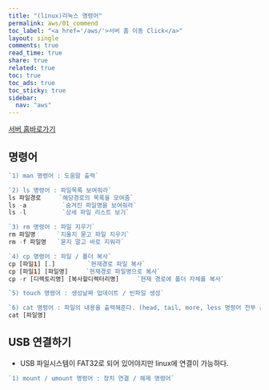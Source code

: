 ```yaml
---
title: "(linux)리눅스 명령어"
permalink: aws/01_commend
toc_label: "<a href='/aws/'>서버 홈 이동 Click</a>"
layout: single
comments: true
read_time: true
share: true
related: true
toc: true
toc_ads: true
toc_sticky: true
sidebar:
  nav: "aws"
---
```

[서버 홈바로가기](../aws)

## 명령어
~~~php
`1) man 명령어 : 도움말 출력` 

`2) ls 명령어 : 파일목록 보여줘라` 
ls 파일경로     `해당경로의 목록을 모여줌`
ls -a          `숨겨진 파일명을 보여줘라`
ls -l          `상세 파일 리스트 보기`

`3) rm 명령어 : 파일 지우기` 
rm 파일명      `지울지 묻고 파일 지우기`
rm -f 파일명   `묻지 말고 바로 지워라`

`4) cp 명령어 : 파일 / 폴더 복사`
cp [파일1] [.]         `현재경로 파일 복사`
cp [파일1] [파일명]     `현재경로 파일명으로 복사`
cp -r [디렉토리명] [복사할디렉터리명]     `현재 경로에 폴더 자체를 복사`

`5) touch 명령어 : 생성날짜 업데이트 / 빈파일 생성`

`6) cat 명령어 : 파일의 내용을 출력해준다. (head, tail, more, less 명령어 전부 출력용) `
cat [파일명]

~~~

## USB 연결하기
- USB 파일시스템이 FAT32로 되어 있어야지만 linux에 연결이 가능하다.

~~~php
`1) mount / umount 명령어 : 장치 연결 / 해제 명령어` 

~~~